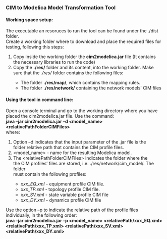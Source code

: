 <h3> CIM to Modelica Model Transformation Tool</h3>
<p>
<h4> Working space setup: </h4>
The executable an resoruces to run the tool can be found under the ./dist folder. <br>
Create a working folder where to download and place the required files for <br>
testing, following this steps:
<ol>
<li>Copy inside the working folder the <b>cim2modelica.jar</b> file (It contains <br>
the necessary libraries to run the code)</li>
<li>Copy the <b>./res/</b> folder and its content, into the working folder. Make <br>
sure that the <i>./res/</i> folder contains the following files:</li>
<ul>
<li>The folder <b>./res/map/</b>, which contains the mapping rules.</li>
<li>The folder <b>./res/network/</b> containing the network models' CIM files </li>
</ul>
</ol>
</p>
<p>
<h4>Using the tool in command line:</h4>
Open a console terminal and go to the working directory where you have <br>
placed the cim2modelica.jar file. Use the command: <br>
<b>java –jar cim2modelica.jar –d &lt;model_name&gt; &lt;relativePathFolderCIMFiles&gt;</b><br>
where:
<ol>
<li>Option –d indicates that the input parameter of the .jar file is the <br>
folder relative path that contains the CIM profile files.</li>
<li>&lt;model_name&gt; - name for the resulting Modelica model.</li>
<li>The &lt;relativePathFolderCIMFiles&gt; indicates the folder where the <br>
the CIM profiles’ files are stored, i.e. ./res/network/cim_model/. The folder <br>
must contain the following profiles:</li>
<ul>
	<li><i>xxx_EQ.xml</i> - equipment profile CIM file.</li>
	<li><i>xxx_TP.xml</i> - topology profile CIM file.</li>
	<li><i>xxx_SV.xml</i> - state variable profile CIM file</li>
	<li><i>xxx_DY.xml</i> - dynamics profile CIM file</li>
</ul>
</ol>
</p>
<p>
Use the option –p to indicate the relative path of the profile files <br>
individually, in the following order: <br>
<b>java –jar cim2modelica.jar –p &lt;model_name&gt; &lt;relativePath/xxx_EQ.xml&gt; <br>
&lt;relativePath/xxx_TP.xml&gt; &lt;relativePath/xxx_SV.xml&gt; &lt;relativePath/xxx_DY.xml&gt;</b>
</p>
